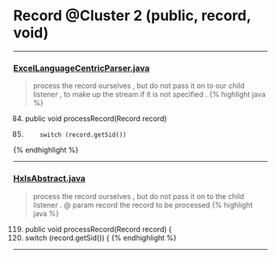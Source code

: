 # Record @Cluster 2 (public, record, void)

***

### [ExcelLanguageCentricParser.java](https://searchcode.com/codesearch/view/12440043/)
> process the record ourselves , but do not pass it on to our child listener , to make up the stream if it is not specified . 
{% highlight java %}
84. public void processRecord(Record record)
92.         switch (record.getSid())
{% endhighlight %}

***

### [HxlsAbstract.java](https://searchcode.com/codesearch/view/68613461/)
> process the record ourselves , but do not pass it on to the child listener . @ param record the record to be processed 
{% highlight java %}
119. public void processRecord(Record record) {
125.   switch (record.getSid()) {
{% endhighlight %}

***

